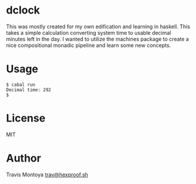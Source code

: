 dclock
======

This was mostly created for my own edification and learning in haskell. This takes a simple calculation converting
system time to usable decimal minutes left in the day. I wanted to utilize the machines package to create a nice compositional monadic pipeline and learn some new concepts.

Usage
=====

```
$ cabal run
Decimal time: 292
$
```

License
=======
MIT

Author
======
Travis Montoya trav@hexproof.sh
